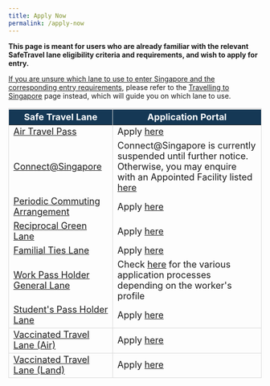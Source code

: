 ```yaml
---
title: Apply Now
permalink: /apply-now
---
```

<!--<div style="padding-left: 5px; padding-bottom: 20px; font-size:16px; line-height:1.0; color:red; border-style: solid; border-width: 1px;">
	<p style="font-size:18px; margin-top:0px; margin-bottom:0px; font-weight:900;"><b>The Application Service for Safe Travel Pass is experiencing high volume. Please <u>try again later</u> if you are unable to log in.</b> </p>
	</div>-->

**This page is meant for users who are already familiar with the relevant SafeTravel lane eligibility criteria and requirements, and wish to apply for entry.**

<u>If you are unsure which lane to use to enter Singapore and the corresponding entry requirements</u>, please refer to the [Travelling to Singapore](/arriving/overview) page instead, which will guide you on which lane to use.

<table>
  <thead>
    <th style="margin-top:0px; margin-bottom:0px; font-size:18px; border-top:3px solid #D8D8D8; border-left:1px solid #D8D8D8; border-right:1px solid #D8D8D8; background-color:#153855; color:white;">Safe Travel Lane </th>
    <th style="margin-top:0px; margin-bottom:0px; font-size:18px;border-top:3px solid #D8D8D8; border-left:1px solid #D8D8D8; border-right:1px solid #D8D8D8; background-color:#153855; color:white;">Application Portal</th>
  </thead>
  <tbody>
    <tr>
      <td style="margin-top:0px; margin-bottom:0px; font-size:18px;border-left:1px solid #D8D8D8; border-right:1px solid #D8D8D8;"><a href="/atp/overview">Air Travel Pass</a></td>
      <td style="margin-top:0px; margin-bottom:0px; font-size:18px;border-right:1px solid #D8D8D8;">Apply <a href="https://go.gov.sg/atpsg">here</a></td>
    </tr>
    <tr>
      <td style="margin-top:0px; margin-bottom:0px; font-size:18px;border-left:1px solid #D8D8D8; border-right:1px solid #D8D8D8; vertical-align:middle;"><a href="/connectsg/requirements-and-process ">Connect@Singapore</a></td>
			<td style="margin-top:0px; margin-bottom:0px; font-size:18px;border-right:1px solid #D8D8D8;">Connect@Singapore is currently suspended until further notice. Otherwise, you may enquire with an Appointed Facility listed <a href="https://www.stb.gov.sg/content/stb/en/home-pages/connect-singapore-pilot.html">here</a></td>
    </tr>
      <tr>
      <td style="margin-top:0px; margin-bottom:0px; font-size:18px;border-left:1px solid #D8D8D8; border-right:1px solid #D8D8D8;"><a href="/pca/requirements-and-process">Periodic Commuting Arrangement</a></td>
      <td style="margin-top:0px; margin-bottom:0px; font-size:18px;border-right:1px solid #D8D8D8;">Apply <a href="https://eservices.ica.gov.sg/STO">here</a></td>
    </tr>
      <tr>
      <td style="margin-top:0px; margin-bottom:0px; font-size:18px;border-left:1px solid #D8D8D8; border-right:1px solid #D8D8D8;"><a href="/rgl/overview">Reciprocal Green Lane</a></td>
      <td style="margin-top:0px; margin-bottom:0px; font-size:18px;border-right:1px solid #D8D8D8;">Apply <a href="https://eservices.ica.gov.sg/STO">here</a></td>
    </tr>
      <tr>
      <td style="margin-top:0px; margin-bottom:0px; font-size:18px;border-left:1px solid #D8D8D8; border-right:1px solid #D8D8D8;"><a href="/scpr-familial-ties-lane/overview"> Familial Ties Lane</a></td>
      <td style="margin-top:0px; margin-bottom:0px; font-size:18px;border-right:1px solid #D8D8D8;">Apply <a href="https://go.gov.sg/scpr-ftl-application">here</a></td>
    </tr>
      <tr>
      <td style="margin-top:0px; margin-bottom:0px; font-size:18px;border-left:1px solid #D8D8D8; border-right:1px solid #D8D8D8; vertical-align:middle;"><a href="/wphl/overview">Work Pass Holder General Lane</a></td>
      <td style="margin-top:0px; margin-bottom:0px; font-size:18px;border-right:1px solid #D8D8D8;">Check <a href="/wphl/overview">here</a> for the various application processes depending on the worker's profile</td>
    </tr>
       <tr>
      <td style="margin-top:0px; margin-bottom:0px; font-size:18px;border-left:1px solid #D8D8D8; border-right:1px solid #D8D8D8;border-bottom:1px solid #D8D8D8;"><a href="/stpl/overview">Student's Pass Holder Lane</a></td>
      <td style="margin-top:0px; margin-bottom:0px; font-size:18px;border-right:1px solid #D8D8D8;border-bottom:1px solid #D8D8D8;">Apply <a href="https://go.gov.sg/stphl-application">here</a></td>
    </tr>
	         <tr>
      <td style="margin-top:0px; margin-bottom:0px; font-size:18px;border-left:1px solid #D8D8D8; border-right:1px solid #D8D8D8;border-bottom:1px solid #D8D8D8;"><a href="/vtl/requirements-and-process">Vaccinated Travel Lane (Air)</a></td>
      <td style="margin-top:0px; margin-bottom:0px; font-size:18px;border-right:1px solid #D8D8D8;border-bottom:1px solid #D8D8D8;">Apply <a href="https://go.gov.sg/vtl-portal">here</a></td>
    </tr>
			         <tr>
      <td style="margin-top:0px; margin-bottom:0px; font-size:18px;border-left:1px solid #D8D8D8; border-right:1px solid #D8D8D8;border-bottom:1px solid #D8D8D8;"><a href="/vtl-land/overview">Vaccinated Travel Lane (Land)</a></td>
      <td style="margin-top:0px; margin-bottom:0px; font-size:18px;border-right:1px solid #D8D8D8;border-bottom:1px solid #D8D8D8;">Apply <a href="https://go.gov.sg/vtl-portal">here</a></td>
    </tr>
  </tbody>
  </table>
